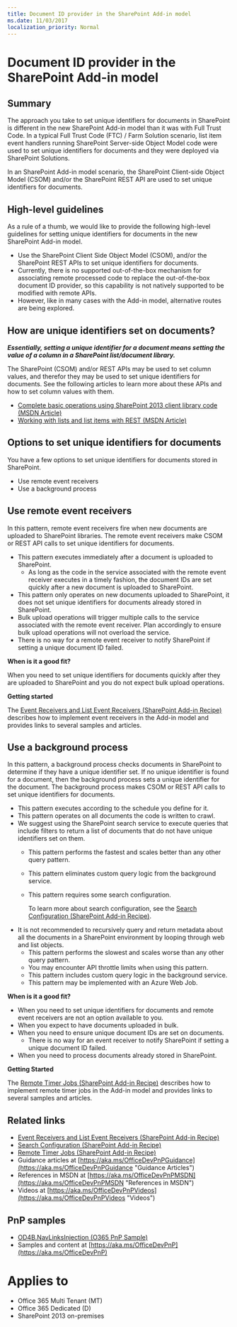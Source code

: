 ```yaml
---
title: Document ID provider in the SharePoint Add-in model
ms.date: 11/03/2017
localization_priority: Normal
---
```

Document ID provider in the SharePoint Add-in model
===================================================

Summary
-------

The approach you take to set unique identifiers for documents in SharePoint is different in the new SharePoint Add-in model than it was with Full Trust Code. In a typical Full Trust Code (FTC) / Farm Solution scenario, list item event handlers running SharePoint Server-side Object Model code were used to set unique identifiers for documents and they were deployed via SharePoint Solutions.

In an SharePoint Add-in model scenario, the SharePoint Client-side Object Model (CSOM) and/or the SharePoint REST API are used to set unique identifiers for documents.

## High-level guidelines

As a rule of a thumb, we would like to provide the following high-level guidelines for setting unique identifiers for documents in the new SharePoint Add-in model.

- Use the SharePoint Client Side Object Model (CSOM), and/or the SharePoint REST APIs to set unique identifiers for documents.
- Currently, there is no supported out-of-the-box mechanism for associating remote processed code to replace the out-of-the-box document ID provider, so this capability is not natively supported to be modified with remote APIs.
- However, like in many cases with the Add-in model, alternative routes are being explored.

How are unique identifiers set on documents?
--------------------------------------------

***Essentially, setting a unique identifier for a document means setting the value of a column in a SharePoint list/document library.***  

The SharePoint (CSOM) and/or REST APIs may be used to set column values, and therefor they may be used to set unique identifiers for documents. See the following articles to learn more about these APIs and how to set column values with them.  

- [Complete basic operations using SharePoint 2013 client library code (MSDN Article)](https://msdn.microsoft.com/library/office/fp179912.aspx#BasicOps_SPListItemTasks) 
- [Working with lists and list items with REST (MSDN Article)](https://msdn.microsoft.com/library/office/dn292552.aspx#ListItems)

Options to set unique identifiers for documents
-----------------------------------------------
You have a few options to set unique identifiers for documents stored in SharePoint.

- Use remote event receivers
- Use a background process

Use remote event receivers
--------------------------
In this pattern, remote event receivers fire when new documents are uploaded to SharePoint libraries. The remote event receivers make CSOM or REST API calls to set unique identifiers for documents.

- This pattern executes immediately after a document is uploaded to SharePoint.
	+ As long as the code in the service associated with the remote event receiver executes in a timely fashion, the document IDs are set quickly after a new document is uploaded to SharePoint.
- This pattern only operates on new documents uploaded to SharePoint, it does not set unique identifiers for documents already stored in SharePoint.
- Bulk upload operations will trigger multiple calls to the service associated with the remote event receiver. Plan accordingly to ensure bulk upload operations will not overload the service.
- There is no way for a remote event receiver to notify SharePoint if setting a unique document ID failed.

**When is it a good fit?**

When you need to set unique identifiers for documents quickly after they are uploaded to SharePoint and you do not expect bulk upload operations.

**Getting started**

The [Event Receivers and List Event Receivers (SharePoint Add-in Recipe)](event-receiver-and-list-event-receiver-sharepoint-add-in.md) describes how to implement event receivers in the Add-in model and provides links to several samples and articles.

Use a background process
------------------------
In this pattern, a background process checks documents in SharePoint to determine if they have a unique identifier set. If no unique identifier is found for a document, then the background process sets a unique identifier for the document. The background process makes CSOM or REST API calls to set unique identifiers for documents.

- This pattern executes according to the schedule you define for it.
- This pattern operates on all documents the code is written to crawl.
- We suggest using the SharePoint search service to execute queries that include filters to return a list of documents that do not have unique identifiers set on them.
	+ This pattern performs the fastest and scales better than any other query pattern.
	+ This pattern eliminates custom query logic from the background service.
	+ This pattern requires some search configuration.

		To learn more about search configuration, see the [Search Configuration (SharePoint Add-in Recipe)](search-configuration-sharepoint-add-in.md).
- It is not recommended to recursively query and return metadata about all the documents in a SharePoint environment by looping through web and list objects.
	+ This pattern performs the slowest and scales worse than any other query pattern.  
	+ You may encounter API throttle limits when using this pattern.
	+ This pattern includes custom query logic in the background service.
	+ This pattern may be implemented with an Azure Web Job.

**When is it a good fit?**

- When you need to set unique identifiers for documents and remote event receivers are not an option available to you.
- When you expect to have documents uploaded in bulk.
- When you need to ensure unique document IDs are set on documents.
	+ There is no way for an event receiver to notify SharePoint if setting a unique document ID failed.
- When you need to process documents already stored in SharePoint.

**Getting Started**

The [Remote Timer Jobs (SharePoint Add-in Recipe)](remote-timer-jobs-sharepoint-add-in.md) describes how to implement remote timer jobs in the Add-in model and provides links to several samples and articles.

## Related links
- [Event Receivers and List Event Receivers (SharePoint Add-in Recipe)](event-receiver-and-list-event-receiver-sharepoint-add-in.md)
- [Search Configuration (SharePoint Add-in Recipe)](search-configuration-sharepoint-add-in.md)
- [Remote Timer Jobs (SharePoint Add-in Recipe)](remote-timer-jobs-sharepoint-add-in.md)
- Guidance articles at [https://aka.ms/OfficeDevPnPGuidance](https://aka.ms/OfficeDevPnPGuidance "Guidance Articles")
- References in MSDN at [https://aka.ms/OfficeDevPnPMSDN](https://aka.ms/OfficeDevPnPMSDN "References in MSDN")
- Videos at [https://aka.ms/OfficeDevPnPVideos](https://aka.ms/OfficeDevPnPVideos "Videos")

## PnP samples

- [OD4B.NavLinksInjection (O365 PnP Sample)](https://github.com/SharePoint/PnP/tree/master/Samples/OD4B.NavLinksInjection)
- Samples and content at [https://aka.ms/OfficeDevPnP](https://aka.ms/OfficeDevPnP)

# Applies to

- Office 365 Multi Tenant (MT)
- Office 365 Dedicated (D)
- SharePoint 2013 on-premises
